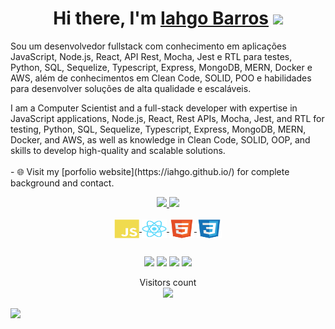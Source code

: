 <div align="center">
   <h1>Hi there, I'm <a href="https://iahgo.github.io">Iahgo Barros</a> <img src="https://media.giphy.com/media/hvRJCLFzcasrR4ia7z/giphy.gif" width="25px"> </h1>
</div>

<p>
Sou um desenvolvedor fullstack com conhecimento em aplicações JavaScript, Node.js, React, API Rest, Mocha, Jest e RTL para testes, Python, SQL, Sequelize, Typescript, Express, MongoDB, MERN, Docker e AWS, além de conhecimentos em Clean Code, SOLID, POO e habilidades para desenvolver soluções de alta qualidade e escaláveis.
</p>
<p>
I am a Computer Scientist and a full-stack developer with expertise in JavaScript applications, Node.js, React, Rest APIs, Mocha, Jest, and RTL for testing, Python, SQL, Sequelize, Typescript, Express, MongoDB, MERN, Docker, and AWS, as well as knowledge in Clean Code, SOLID, OOP, and skills to develop high-quality and scalable solutions.
<br><br>
- 🌐 Visit my [porfolio website](https://iahgo.github.io/) for complete background and contact.

<div align="center">
  <a href="https://github.com/iahgo">
  <img height="180em" src="https://github-readme-stats.vercel.app/api?username=iahgo&show_icons=true&theme=dracula&include_all_commits=true&count_private=true"/>
  <img height="180em" src="https://github-readme-stats.vercel.app/api/top-langs/?username=iahgo&layout=compact&langs_count=7&theme=dracula"/>
</div>
  <div align="center">
  <div style="display: inline_block"><br>
  <img align="center" alt="Js" height="30" width="40" src="https://raw.githubusercontent.com/devicons/devicon/master/icons/javascript/javascript-plain.svg">
  <img align="center" alt="React" height="30" width="40" src="https://raw.githubusercontent.com/devicons/devicon/master/icons/react/react-original.svg">
  <img align="center" alt="HTML" height="30" width="40" src="https://raw.githubusercontent.com/devicons/devicon/master/icons/html5/html5-original.svg">
  <img align="center" alt="CSS" height="30" width="40" src="https://raw.githubusercontent.com/devicons/devicon/master/icons/css3/css3-original.svg">
</div>
  </div>

  ##
  
  <div align="center"> 
  <a href="https://iahgo.github.io/" target="_blank"><img src="https://img.shields.io/badge/Portfólio-blue" target="_blank"></a>
  <a href="https://instagram.com/iahgo" target="_blank"><img src="https://img.shields.io/badge/-Instagram-%23E4405F?style=for-the-badge&logo=instagram&logoColor=white" target="_blank"></a>
  <a href = "mailto:iahgobarros@gmail.com"><img src="https://img.shields.io/badge/-Gmail-%23333?style=for-the-badge&logo=gmail&logoColor=white" target="_blank"></a>
  <a href="https://www.linkedin.com/in/iahgo-barros" target="_blank"><img src="https://img.shields.io/badge/-LinkedIn-%230077B5?style=for-the-badge&logo=linkedin&logoColor=white" target="_blank"></a>  
</div>
  
  <p align="center"> 
  Visitors count<br>
  <img src="https://profile-counter.glitch.me/iahgo/count.svg" />
</p>

<img src="stats.gif" width="90%"><br/><br/>
